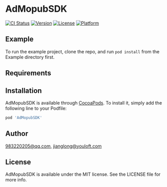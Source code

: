# AdMopubSDK

[![CI Status](https://img.shields.io/travis/983220205@qq.com/AdMopubSDK.svg?style=flat)](https://travis-ci.org/983220205@qq.com/AdMopubSDK)
[![Version](https://img.shields.io/cocoapods/v/AdMopubSDK.svg?style=flat)](https://cocoapods.org/pods/AdMopubSDK)
[![License](https://img.shields.io/cocoapods/l/AdMopubSDK.svg?style=flat)](https://cocoapods.org/pods/AdMopubSDK)
[![Platform](https://img.shields.io/cocoapods/p/AdMopubSDK.svg?style=flat)](https://cocoapods.org/pods/AdMopubSDK)

## Example

To run the example project, clone the repo, and run `pod install` from the Example directory first.

## Requirements

## Installation

AdMopubSDK is available through [CocoaPods](https://cocoapods.org). To install
it, simply add the following line to your Podfile:

```ruby
pod 'AdMopubSDK'
```

## Author

983220205@qq.com, jianglong@youloft.com

## License

AdMopubSDK is available under the MIT license. See the LICENSE file for more info.
